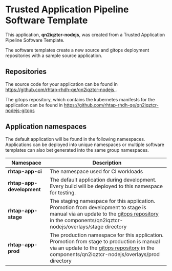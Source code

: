 # Trusted Application Pipeline Software Template

This application, **qn2iqztcr-nodejs**, was created from a Trusted Application Pipeline Software Template.

The software templates create a new source and gitops deployment repositories with a sample source application. 

## Repositories

The source code for your application can be found in [https://github.com/rhtap-rhdh-qe/qn2iqztcr-nodejs ](https://github.com/rhtap-rhdh-qe/qn2iqztcr-nodejs ).
 
The gitops repository, which contains the kubernetes manifests for the application can be found in 
[https://github.com/rhtap-rhdh-qe/qn2iqztcr-nodejs-gitops ](https://github.com/rhtap-rhdh-qe/qn2iqztcr-nodejs-gitops ) 

## Application namespaces 

The default application will be found in the following namespaces. Applications can be deployed into unique namespaces or multiple software templates can also bet generated into the same group namespaces.  

|  Namespace   |  Description   |  
| -------- | -------- |
| **rhtap-app-ci** | The namespace used for CI workloads |
| **rhtap-app-development** | The default application during development. Every build will be deployed to this namespace for testing. |
| **rhtap-app-stage** | The staging namespace for this application. Promotion from development to stage is manual via an update to the [gitops repository](https://github.com/rhtap-rhdh-qe/qn2iqztcr-nodejs-gitops ) in the components/qn2iqztcr-nodejs/overlays/stage directory |
| **rhtap-app-prod** | The production namespace for this application. Promotion from stage to production is manual via an update to the [gitops repository](https://github.com/rhtap-rhdh-qe/qn2iqztcr-nodejs-gitops ) in the components/qn2iqztcr-nodejs/overlays/prod directory |